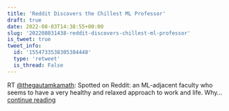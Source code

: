 ```yaml
---
title: 'Reddit Discovers the Chillest ML Professor'
draft: true
date: 2022-08-03T14:38:55+00:00
slug: '202208031438-reddit-discovers-chillest-ml-professor'
is_tweet: true
tweet_info:
  id: '1554733538305384448'
  type: 'retweet'
  is_thread: False
---
```




RT [@thegautamkamath](https://x.com/thegautamkamath): Spotted on Reddit: an ML-adjacent faculty who seems to have a very healthy and relaxed approach to work and life. Why… [continue reading](https://x.com/sytelus/status/1554733538305384448)
